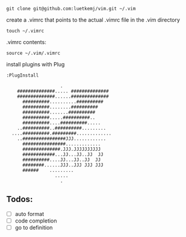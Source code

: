 `git clone git@github.com:luetkemj/vim.git ~/.vim`

create a .vimrc that points to the actual .vimrc file in the .vim directory

`touch ~/.vimrc`

.vimrc contents:

`source ~/.vim/.vimrc`

install plugins with Plug

`:PlugInstall`

```
                    .                    
    ##############..... ##############   
    ##############......##############   
      ##########..........##########     
      ##########........##########       
      ##########.......##########        
      ##########.....##########..        
      ##########....##########.....      
    ..##########..##########.........    
  ....##########.#########.............  
    ..################JJJ............    
      ################.............      
      ##############.JJJ.JJJJJJJJJJ      
      ############...JJ...JJ..JJ  JJ     
      ##########....JJ...JJ..JJ  JJ      
      ########......JJJ..JJJ JJJ JJJ     
      ######    .........                
                  .....                  
                    .         
```

## Todos:

- [ ] auto format
- [ ] code completion
- [ ] go to definition
